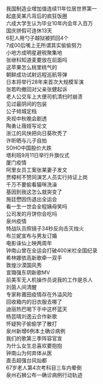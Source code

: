 我国制造业增加值连续11年位居世界第一  
起底吴某凡背后的疯狂饭圈  
六成大学生认为毕业10年内会年入百万  
国庆拼假可连休13天  
6犯人用勺子越狱被抓回4个  
7成00后嘴上无所谓其实偷偷努力  
小地方成明星避税聚集地  
张继科知道麦要放在前面吗  
这苹果怎么桃里桃气的  
朝鲜成功试射远程巡航导弹  
日本将举行28年来首次大规模军演  
张若昀撤回对父亲张健起诉  
老人公交车上大便司机清扫时崩溃  
见过最阴间的包装  
公子倾城定档  
央视中秋晚会剧透  
陶勇让薇娅写论文  
浙江的风快把向日葵吹秃了  
许昕晒与儿子自拍  
SOHO中国股价大跌  
塔利班9月11日举行升旗仪式  
厦门疫情  
阿里女员工案张某妻子发文  
贾樟柯不赞同演艺人员实行持证上岗  
千万不要偷看猫咪洗澡  
基因到我这怎么就突变了  
施廷懋因伤退出全运会  
看一生一世会全程姨母笑吗  
公司发的月饼你会吃吗  
泉州疫情  
特战队员照镜子34秒反向击灭烛火  
布兰妮宣布与男友订婚  
电影诛仙上映两周年  
钟南山曾在全运会打破400米栏全国纪录  
希林娜依高新歌牵一双手  
敦煌沙漠国风秀  
宣璐强东玥新歌MV  
前美军无人机操作员说我的工作是杀人  
刘茵人间清醒  
专家称莆田疫情存在外溢风险  
回收箱内的旧衣服去哪了  
迪丽热巴喝下手中这杯蓝天  
杨芸晴刘逸云合作新歌  
怀疑狗子偷偷学了散打  
泉州新增6例本土确诊病例  
我们的歌第三季阵容官宣  
为什么女生总喜欢要抱抱  
钟南山为何弃体从医  
直击超强台风灿都  
67岁老人第4次考科目三车内晕倒  
泉州石狮公布一确诊病例行动轨迹  

